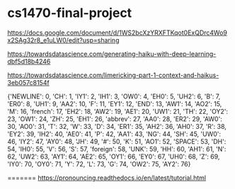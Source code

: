 # cs1470-final-project

https://docs.google.com/document/d/1WS2bcXzYRXFTKqot0ExQDrc4Wo9x2SAg32r8_e1uLW0/edit?usp=sharing

https://towardsdatascience.com/generating-haiku-with-deep-learning-dbf5d18b4246

https://towardsdatascience.com/limericking-part-1-context-and-haikus-3eb057c8154f

{'NEWLINE': 0, 'CH': 1, 'IY1': 2, 'IH1': 3, 'OW0': 4, 'EH0': 5, 'UH2': 6, 'B': 7, 'ER0': 8, 'UH1': 9, 'AA2': 10, 'F': 11, 'EY1': 12, 'END': 13, 'AW1': 14, 'AO2': 15, 'M': 16, 'french': 17, 'EH2': 18, 'AW2': 19, 'AE1': 20, 'UW1': 21, 'TH': 22, 'OY2': 23, 'OW1': 24, 'ZH': 25, 'EH1': 26, 'abbrev': 27, 'AA0': 28, 'ER2': 29, 'AW0': 30, 'AO0': 31, 'T': 32, 'W': 33, 'D': 34, 'ER1': 35, 'AH2': 36, 'AH0': 37, 'R': 38, 'EY2': 39, 'IH2': 40, 'AE0': 41, 'P': 42, 'AA1': 43, 'NG': 44, 'SH': 45, 'UW0': 46, 'IY2': 47, 'AY0': 48, 'JH': 49, '#': 50, 'K': 51, 'AO1': 52, 'SPACE': 53, 'DH': 54, 'IH0': 55, 'V': 56, 'S': 57, 'foreign': 58, 'UNK': 59, 'HH': 60, 'AH1': 61, 'N': 62, 'UW2': 63, 'AY1': 64, 'AE2': 65, 'OY1': 66, 'EY0': 67, 'UH0': 68, 'Z': 69, 'IY0': 70, 'OY0': 71, 'Y': 72, 'L': 73, 'G': 74, 'OW2': 75, 'AY2': 76}

=======
https://pronouncing.readthedocs.io/en/latest/tutorial.html
